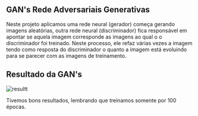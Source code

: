 <h2>GAN's Rede Adversariais Generativas</h2>

Neste projeto aplicamos uma rede neural (gerador) começa gerando imagens aleatórias, outra
rede neural (discriminador) fica responsável em apontar se aquela imagem corresponde as imagens ao qual o
o discriminador foi treinado. Neste processo, ele refaz várias vezes a imagem tendo como resposta
do discriminador o quanto a imagem está evoluindo para se parecer com as imagens de treinamento.

<h2>Resultado da GAN's</h2>

![resultt](https://github.com/RenanNB360/Visao_Computacional_Colab/assets/87036785/b593bccf-efab-4ed1-a724-cea98c0ff8c8)

Tivemos bons resultados, lembrando que treinamos somente por 100 épocas.
